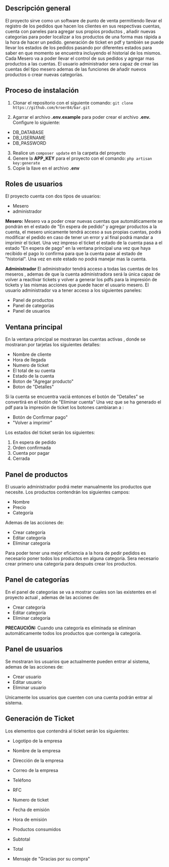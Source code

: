 ## Descripción general
El proyecto sirve como un software de punto de venta permitiendo llevar el registro de los pedidos que hacen los clientes 
en sus respectivas cuentas, cuenta con paneles para agregar sus propios productos , añadir nuevas categorías para poder
localizar a los productos de una forma mas rápida a la hora de hacer un pedido. generación de ticket en pdf y también se puede llevar los estados de los pedidos pasando por diferentes estados para saber en que momento se encuentra incluyendo el historial de los mismos.
Cada Mesero va a poder llevar el control de sus pedidos y agregar mas productos a las cuentas.
El usuario administrador sera capaz de crear las cuentas del tipo mesero ademas de las funciones de añadir nuevos productos o crear nuevas categorías.

## Proceso de instalación

1. Clonar el repositorio con el siguiente comando: ```git clone https://github.com/kroer84/bar.git```

2. Agarrar el archivo **.env.example** para poder crear el archivo **.env.** Configure lo siguiente: 
* DB_DATABASE
* DB_USERNAME
* DB_PASSWORD

3. Realice un ```composer update``` en la carpeta del proyecto
4. Genere la **APP_KEY** para el proyecto con el comando: ```php artisan key:generate```
5. Copie la llave en el archivo **.env**

## Roles de usuarios
El proyecto cuenta con dos tipos de usuarios:
* Mesero
* administrador

**Mesero:** Mesero va a poder crear nuevas cuentas que automáticamente se pondrán en el estado de "En espera de pedido" y agregar productos a la cuenta, el mesero unicamente tendrá acceso a sus propias cuentas, podrá modificar el pedido en caso de tener un error y al final podrá mandar a imprimir el ticket. Una vez impreso el ticket el estado de la cuenta pasa a el estado "En espera de pago" en la ventana principal una vez que haya recibido el pago lo confirma para que la cuenta pase al estado de "historial". Una vez en este estado no podrá manejar mas la cuenta.

**Administrador**
El administrador tendrá acceso a todas las cuentas de los meseros , ademas de que la cuenta administradora será la única capaz de volver a reactivar tickets y volver a generar los pdfs para la impresión de tickets y las mismas acciones que puede hacer el usuario mesero.
El usuario administrador va a tener acceso a los siguientes paneles:
* Panel de productos
* Panel de categorías
* Panel de usuarios

## Ventana principal 
En la ventana principal se mostraran las cuentas activas , donde se mostraran por tarjetas los siguientes detalles:
* Nombre de cliente
* Hora de llegada
* Numero de ticket
* El total de su cuenta
* Estado de la cuenta
* Boton de "Agregar producto"
* Boton de "Detalles"

Si la cuenta se encuentra vaciá entonces el botón de "Detalles" se convertirá en el botón de "Eliminar cuenta"
Una vez que se ha generado el pdf para la impresión de ticket los botones cambiaran a :
* Botón de Confirmar pago"
* "Volver a imprimir"

Los estados del ticket serán los siguientes:
1. En espera de pedido
2. Orden confirmada
3. Cuenta por pagar
4. Cerrada 

## Panel de productos
El usuario administrador podrá meter manualmente los productos que necesite.
Los productos contendrán los siguientes campos:
* Nombre
* Precio 
* Categoría

Ademas de las acciones de: 
* Crear categoría 
* Editar categoría
* Eliminar categoría

Para poder tener una mejor eficiencia a la hora de pedir pedidos es necesario poner todos los productos en alguna categoría.
Sera necesario crear primero una categoría para después crear los productos.

## Panel de categorías
En el panel de categorías se va a mostrar cuales son las existentes en el proyecto actual , ademas de las acciones de: 
* Crear categoría 
* Editar categoría
* Eliminar categoría

**PRECAUCIÓN:** Cuando una categoría es eliminada se eliminan automáticamente todos los productos que contenga la categoría.

## Panel de usuarios
Se mostraran los usuarios que actualmente pueden entrar al sistema, ademas de las acciones de: 
* Crear usuario
* Editar usuario
* Eliminar usuario

Unicamente los usuarios que cuenten con una cuenta podrán entrar al sistema.
 
## Generación de Ticket
Los elementos que contendrá al ticket serán los siguientes:
* Logotipo de la empresa
* Nombre de la empresa
* Dirección de la empresa
* Correo de la empresa
*  Teléfono
* RFC
* Numero de ticket
* Fecha de emisión
* Hora de emisión
* Productos consumidos

* Subtotal
* Total
* Mensaje de "Gracias por su compra"